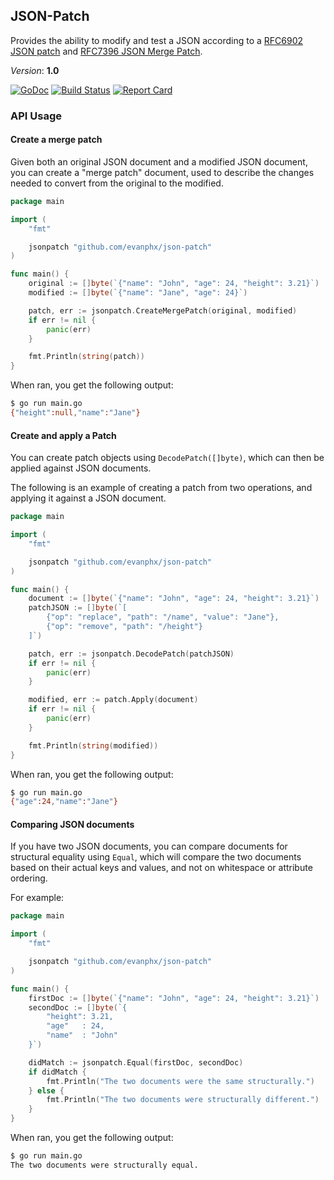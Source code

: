 ## JSON-Patch

Provides the ability to modify and test a JSON according to a
[RFC6902 JSON patch](http://tools.ietf.org/html/rfc6902) and [RFC7396 JSON Merge Patch](https://tools.ietf.org/html/rfc7396).

*Version*: **1.0**

[![GoDoc](https://godoc.org/github.com/evanphx/json-patch?status.svg)](http://godoc.org/github.com/evanphx/json-patch)
[![Build Status](https://travis-ci.org/evanphx/json-patch.svg?branch=master)](https://travis-ci.org/evanphx/json-patch)
[![Report Card](https://goreportcard.com/badge/github.com/evanphx/json-patch)](https://goreportcard.com/report/github.com/evanphx/json-patch)

### API Usage
#### Create a merge patch
Given both an original JSON document and a modified JSON document, you can create
a "merge patch" document, used to describe the changes needed to convert from the
original to the modified.

```go
package main

import (
	"fmt"

	jsonpatch "github.com/evanphx/json-patch"
)

func main() {
	original := []byte(`{"name": "John", "age": 24, "height": 3.21}`)
	modified := []byte(`{"name": "Jane", "age": 24}`)

	patch, err := jsonpatch.CreateMergePatch(original, modified)
	if err != nil {
		panic(err)
	}

	fmt.Println(string(patch))
}
```

When ran, you get the following output:

```bash
$ go run main.go
{"height":null,"name":"Jane"}
```

#### Create and apply a Patch
You can create patch objects using `DecodePatch([]byte)`, which can then 
be applied against JSON documents.

The following is an example of creating a patch from two operations, and
applying it against a JSON document.

```go
package main

import (
	"fmt"

	jsonpatch "github.com/evanphx/json-patch"
)

func main() {
	document := []byte(`{"name": "John", "age": 24, "height": 3.21}`)
	patchJSON := []byte(`[
		{"op": "replace", "path": "/name", "value": "Jane"},
		{"op": "remove", "path": "/height"}
	]`)

	patch, err := jsonpatch.DecodePatch(patchJSON)
	if err != nil {
		panic(err)
	}

	modified, err := patch.Apply(document)
	if err != nil {
		panic(err)
	}

	fmt.Println(string(modified))
}
```

When ran, you get the following output:

```bash
$ go run main.go
{"age":24,"name":"Jane"}
```

#### Comparing JSON documents

If you have two JSON documents, you can  compare documents for structural
equality using `Equal`, which will compare the two documents based on their
actual keys and values, and not on whitespace or attribute ordering.

For example:

```go
package main

import (
	"fmt"

	jsonpatch "github.com/evanphx/json-patch"
)

func main() {
	firstDoc := []byte(`{"name": "John", "age": 24, "height": 3.21}`)
	secondDoc := []byte(`{
		"height": 3.21,
		"age"	: 24,
		"name"	: "John"
	}`)

	didMatch := jsonpatch.Equal(firstDoc, secondDoc)
	if didMatch {
		fmt.Println("The two documents were the same structurally.")
	} else {
		fmt.Println("The two documents were structurally different.")
	}
}
```

When ran, you get the following output:

```bash
$ go run main.go
The two documents were structurally equal.
```
